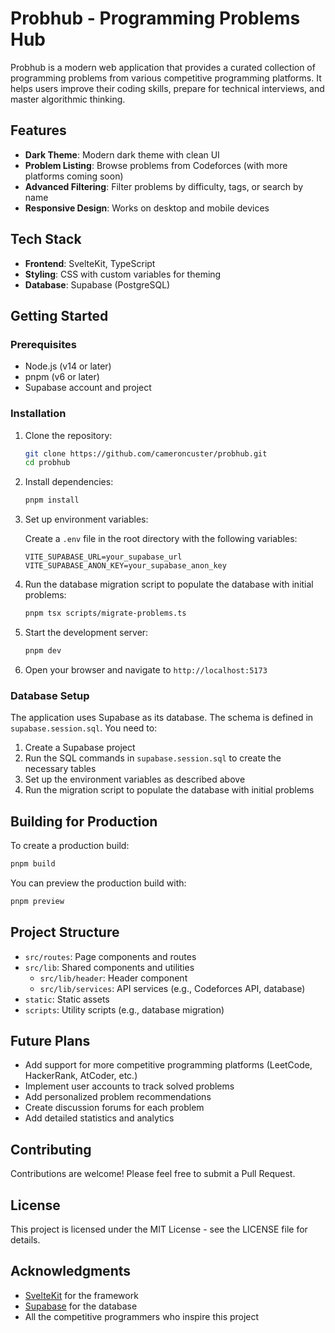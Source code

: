 # Probhub - Programming Problems Hub

Probhub is a modern web application that provides a curated collection of programming problems from various competitive programming platforms. It helps users improve their coding skills, prepare for technical interviews, and master algorithmic thinking.

## Features

- **Dark Theme**: Modern dark theme with clean UI
- **Problem Listing**: Browse problems from Codeforces (with more platforms coming soon)
- **Advanced Filtering**: Filter problems by difficulty, tags, or search by name
- **Responsive Design**: Works on desktop and mobile devices

## Tech Stack

- **Frontend**: SvelteKit, TypeScript
- **Styling**: CSS with custom variables for theming
- **Database**: Supabase (PostgreSQL)

## Getting Started

### Prerequisites

- Node.js (v14 or later)
- pnpm (v6 or later)
- Supabase account and project

### Installation

1. Clone the repository:

   ```bash
   git clone https://github.com/cameroncuster/probhub.git
   cd probhub
   ```

2. Install dependencies:

   ```bash
   pnpm install
   ```

3. Set up environment variables:

   Create a `.env` file in the root directory with the following variables:

   ```
   VITE_SUPABASE_URL=your_supabase_url
   VITE_SUPABASE_ANON_KEY=your_supabase_anon_key
   ```

4. Run the database migration script to populate the database with initial problems:

   ```bash
   pnpm tsx scripts/migrate-problems.ts
   ```

5. Start the development server:

   ```bash
   pnpm dev
   ```

6. Open your browser and navigate to `http://localhost:5173`

### Database Setup

The application uses Supabase as its database. The schema is defined in `supabase.session.sql`. You need to:

1. Create a Supabase project
2. Run the SQL commands in `supabase.session.sql` to create the necessary tables
3. Set up the environment variables as described above
4. Run the migration script to populate the database with initial problems

## Building for Production

To create a production build:

```bash
pnpm build
```

You can preview the production build with:

```bash
pnpm preview
```

## Project Structure

- `src/routes`: Page components and routes
- `src/lib`: Shared components and utilities
  - `src/lib/header`: Header component
  - `src/lib/services`: API services (e.g., Codeforces API, database)
- `static`: Static assets
- `scripts`: Utility scripts (e.g., database migration)

## Future Plans

- Add support for more competitive programming platforms (LeetCode, HackerRank, AtCoder, etc.)
- Implement user accounts to track solved problems
- Add personalized problem recommendations
- Create discussion forums for each problem
- Add detailed statistics and analytics

## Contributing

Contributions are welcome! Please feel free to submit a Pull Request.

## License

This project is licensed under the MIT License - see the LICENSE file for details.

## Acknowledgments

- [SvelteKit](https://kit.svelte.dev/) for the framework
- [Supabase](https://supabase.com/) for the database
- All the competitive programmers who inspire this project
